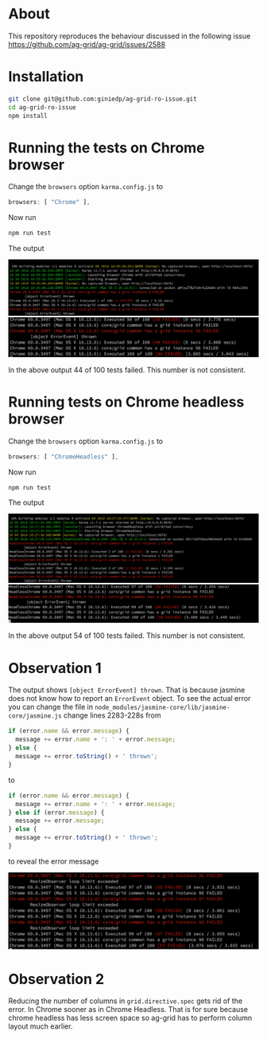 # About
This repository reproduces the behaviour discussed in the following issue https://github.com/ag-grid/ag-grid/issues/2588

# Installation

```sh
git clone git@github.com:giniedp/ag-grid-ro-issue.git
cd ag-grid-ro-issue
npm install
```

# Running the tests on Chrome browser

Change the `browsers` option `karma.config.js` to

```js
browsers: [ "Chrome" ],
```

Now run 

```sh
npm run test
```

The output

![chrome output](./doc/output-chrome-1.png)
![chrome output](./doc/output-chrome-2.png)

In the above output 44 of 100 tests failed. This number is not consistent.

# Running tests on Chrome headless browser

Change the `browsers` option `karma.config.js` to

```js
browsers: [ "ChromeHeadless" ],
```

Now run 

```sh
npm run test
```

The output

![chrome output](./doc/output-headless-1.png)
![chrome output](./doc/output-headless-2.png)

In the above output 54 of 100 tests failed. This number is not consistent.

# Observation 1

The output shows `[object ErrorEvent] thrown`. That is because jasmine does not know how to report an `ErrorEvent` object. To see the actual error you can change the file in 
`node_modules/jasmine-core/lib/jasmine-core/jasmine.js`
change lines 2283-228s from

```js
if (error.name && error.message) {
  message += error.name + ': ' + error.message;
} else {
  message += error.toString() + ' thrown';
}
```

to 

```js
if (error.name && error.message) {
  message += error.name + ': ' + error.message;
} else if (error.message) {
  message += error.message;
} else {
  message += error.toString() + ' thrown';
}
```

to reveal the error message

![chrome output](./doc/jasmine-patch.png)

# Observation 2

Reducing the number of columns in `grid.directive.spec` gets rid of the error. In Chrome sooner as in Chrome Headless. That is for sure because chrome headless has less screen space so ag-grid has to perform column layout much earlier.
